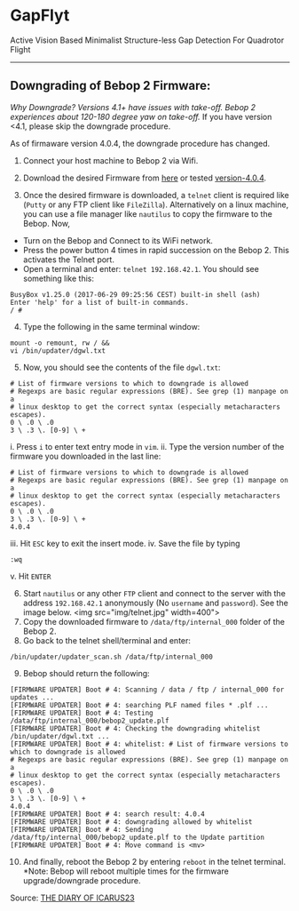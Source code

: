 # GapFlyt
Active Vision Based Minimalist Structure-less Gap Detection For Quadrotor Flight

***
## Downgrading of Bebop 2 Firmware:
*Why Downgrade? Versions 4.1+ have issues with take-off. Bebop 2 experiences about 120-180 degree yaw on take-off.* If you have version <4.1, please skip the downgrade procedure.

As of firmaware version 4.0.4, the downgrade procedure has changed. 
1. Connect your host machine to Bebop 2 via Wifi. 

2. Download the desired Firmware from [here](https://icarus23blog.wordpress.com/2015/02/15/downgrade-del-firmware-del-bebop/) or tested [version-4.0.4](http://parrot.astropix.it/Bebop2/4.0.4/bebop2_update.plf).

3. Once the desired firmware is downloaded, a `telnet` client is required like (`Putty` or any FTP client like `FileZilla`). Alternatively on a linux machine, you can use a file manager like `nautilus` to copy the firmware to the Bebop. Now,
  * Turn on the Bebop and Connect to its WiFi network.
  * Press the power button 4 times in rapid succession on the Bebop 2. This activates the Telnet port.
  * Open a terminal and enter: `telnet 192.168.42.1`. 
You should see something like this:
```
BusyBox v1.25.0 (2017-06-29 09:25:56 CEST) built-in shell (ash)
Enter 'help' for a list of built-in commands.
/ #
```

4. Type the following in the same terminal window:
```
mount -o remount, rw / &&
vi /bin/updater/dgwl.txt
```

5. Now, you should see the contents of the file `dgwl.txt`:
```
# List of firmware versions to which to downgrade is allowed
# Regexps are basic regular expressions (BRE). See grep (1) manpage on a
# linux desktop to get the correct syntax (especially metacharacters escapes).
0 \ .0 \ .0
3 \ .3 \. [0-9] \ +
```
  i. Press `i` to enter text entry mode in `vim`.
  ii. Type the version number of the firmware you downloaded in the last line:
  ```
  # List of firmware versions to which to downgrade is allowed 
  # Regexps are basic regular expressions (BRE). See grep (1) manpage on a 
  # linux desktop to get the correct syntax (especially metacharacters escapes). 
  0 \ .0 \ .0 
  3 \ .3 \. [0-9] \ + 
  4.0.4
  ```
  iii. Hit `ESC` key to exit the insert mode.
  iv. Save the file by typing 
  ```
  :wq
  ```
  v. Hit `ENTER`
  
6. Start `nautilus` or any other `FTP` client and connect to the server with the address `192.168.42.1` anonymously (No `username` and `password`). See the image below.
  <img src="img/telnet.jpg" width=400">
7. Copy the downloaded firmware to `/data/ftp/internal_000` folder of the Bebop 2.
8. Go back to the telnet shell/terminal and enter:
```
/bin/updater/updater_scan.sh /data/ftp/internal_000
```
9. Bebop should return the following:
```
[FIRMWARE UPDATER] Boot # 4: Scanning / data / ftp / internal_000 for updates ...
[FIRMWARE UPDATER] Boot # 4: searching PLF named files * .plf ...
[FIRMWARE UPDATER] Boot # 4: Testing /data/ftp/internal_000/bebop2_update.plf
[FIRMWARE UPDATER] Boot # 4: Checking the downgrading whitelist /bin/updater/dgwl.txt ...
[FIRMWARE UPDATER] Boot # 4: whitelist: # List of firmware versions to which to downgrade is allowed
# Regexps are basic regular expressions (BRE). See grep (1) manpage on a
# linux desktop to get the correct syntax (especially metacharacters escapes).
0 \ .0 \ .0
3 \ .3 \. [0-9] \ +
4.0.4
[FIRMWARE UPDATER] Boot # 4: search result: 4.0.4
[FIRMWARE UPDATER] Boot # 4: downgrading allowed by whitelist
[FIRMWARE UPDATER] Boot # 4: Sending
/data/ftp/internal_000/bebop2_update.plf to the Update partition
[FIRMWARE UPDATER] Boot # 4: Move command is <mv>
```
  
10. And finally, reboot the Bebop 2 by entering `reboot` in the telnet terminal. 
*Note: Bebop will reboot multiple times for the firmware upgrade/downgrade procedure.


Source: [THE DIARY OF ICARUS23](https://icarus23blog.wordpress.com/2017/07/14/downgrade-del-firmware-del-bebop-2/)
